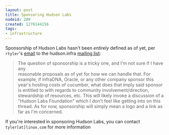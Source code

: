 ```yaml
---
layout: post
title: Sponsoring Hudson Labs
nodeid: 209
created: 1276144156
tags:
- infrastructure
---
```

Sponsorship of Hudson Labs hasn't been *entirely* defined as of yet, per `rtyler`'s [email](http://librelist.com/browser//hudson.infra/2010/6/6/community-hardware-stewardship-re-cucumber/) to the hudson.infra [mailing list](/content/mailing-lists):

> The question of sponsorship is a tricky one, and I'm not sure if I have any                                                                                                        
> reasonable proposals as of yet for how we can handle that. For example, if
> InfraDNA, Oracle, or any other company sponsor this year's hosting costs of
> cucumber, what does that imply said sponsor is entitled to with regards to
> community involvement/direction, stewardship of resources, etc. This will
> likely invoke a discussion of a "Hudson Labs Foundation" which I don't feel
> like getting into on this thread. As for now, sponsorship will simply mean a
> logo and a link as far as I'm concerned.


If you're interested in sponsoring Hudson Labs, you can contact `tyler[at]linux.com` for more information
